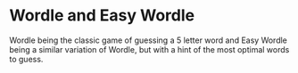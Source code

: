 # Wordle and Easy Wordle
Wordle being the classic game of guessing a 5 letter word and Easy Wordle being a similar variation of Wordle, but with a hint of the most optimal words to guess.
